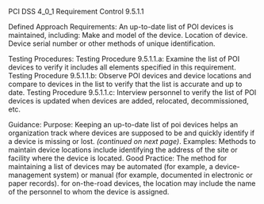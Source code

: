 PCI DSS 4_0_1 Requirement Control 9.5.1.1

Defined Approach Requirements:
An up-to-date list of POI devices is maintained, including: Make and model of the device. Location of device. Device serial number or other methods of unique identification.

Testing Procedures:
Testing Procedure 9.5.1.1.a: Examine the list of POI devices to verify it includes all elements specified in this requirement.
Testing Procedure 9.5.1.1.b: Observe POI devices and device locations and compare to devices in the list to verify that the list is accurate and up to date.
Testing Procedure 9.5.1.1.c: Interview personnel to verify the list of POI devices is updated when devices are added, relocated, decommissioned, etc.

Guidance:
Purpose: Keeping an up-to-date list of poi devices helps an organization track where devices are supposed to be and quickly identify if a device is missing or lost. _(continued on next page)_. Examples: Methods to maintain device locations include identifying the address of the site or facility where the device is located. Good Practice: The method for maintaining a list of devices may be automated (for example, a device- management system) or manual (for example, documented in electronic or paper records). for on-the-road devices, the location may include the name of the personnel to whom the device is assigned.